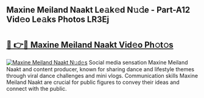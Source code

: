 ## Maxine Meiland Naakt Le𝚊k𝚎d N𝚞𝚍e - Part-A12 Vid𝚎o Le𝚊ks Photos LR3Ej

# <h2><a href="http://fb7vu0.evod.top/?m=Maxine+Meiland+Naakt">🔗 👉🔴 Maxine Meiland Naakt Vid𝚎o Ph𝚘t𝚘s</a></h2>

[![Maxine Meiland Naakt N𝚞d𝚎s](https://i.imgur.com/8V9OHl7.gif)](http://fb7vu0.evod.top/?m=Maxine+Meiland+Naakt)
Social media sensation Maxine Meiland Naakt and content producer, known for sharing dance and lifestyle themes through viral dance challenges and mini vlogs. Communication skills Maxine Meiland Naakt are crucial for public figures to convey their ideas and connect with the public. 
